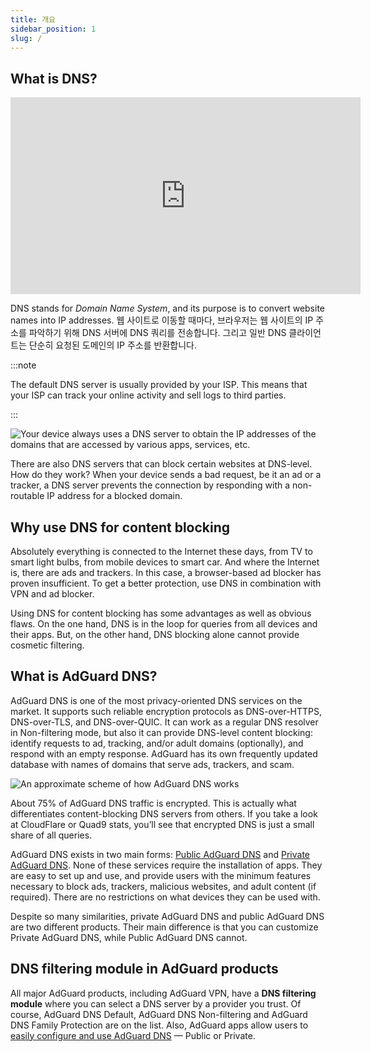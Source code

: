 ```yaml
---
title: 개요
sidebar_position: 1
slug: /
---
```


## What is DNS?

<iframe width="560" height="315" class="youtube-video" src="https://www.youtube-nocookie.com/embed/MSp7Ki03-LI" title="YouTube 동영상 플레이어" frameborder="0" allow="accelerometer; autoplay; clipboard-write; encrypted-media; gyroscope; picture-in-picture" allowfullscreen></iframe>

DNS stands for *Domain Name System*, and its purpose is to convert website names into IP addresses. 웹 사이트로 이동할 때마다, 브라우저는 웹 사이트의 IP 주소를 파악하기 위해 DNS 서버에 DNS 쿼리를 전송합니다.  그리고 일반 DNS 클라이언트는 단순히 요청된 도메인의 IP 주소를 반환합니다.

:::note

The default DNS server is usually provided by your ISP. This means that your ISP can track your online activity and sell logs to third parties.

:::

![Your device always uses a DNS server to obtain the IP addresses of the domains that are accessed by various apps, services, etc.](https://cdn.adtidy.org/content/blog/articles/dns-cbs/scr1.png)

There are also DNS servers that can block certain websites at DNS-level. How do they work? When your device sends a bad request, be it an ad or a tracker, a DNS server prevents the connection by responding with a non-routable IP address for a blocked domain.

## Why use DNS for content blocking

Absolutely everything is connected to the Internet these days, from TV to smart light bulbs, from mobile devices to smart car. And where the Internet is, there are ads and trackers. In this case, a browser-based ad blocker has proven insufficient. To get a better protection, use DNS in combination with VPN and ad blocker.

Using DNS for content blocking has some advantages as well as obvious flaws. On the one hand, DNS is in the loop for queries from all devices and their apps. But, on the other hand, DNS blocking alone cannot provide cosmetic filtering.

## What is AdGuard DNS?

AdGuard DNS is one of the most privacy-oriented DNS services on the market. It supports such reliable encryption protocols as DNS-over-HTTPS, DNS-over-TLS, and DNS-over-QUIC. It can work as a regular DNS resolver in Non-filtering mode, but also it can provide DNS-level content blocking: identify requests to ad, tracking, and/or adult domains (optionally), and respond with an empty response. AdGuard has its own frequently updated database with names of domains that serve ads, trackers, and scam.

![An approximate scheme of how AdGuard DNS works](https://cdn.adtidy.org/public/Adguard/Blog/scr2.png)

About 75% of AdGuard DNS traffic is encrypted. This is actually what differentiates content-blocking DNS servers from others. If you take a look at CloudFlare or Quad9 stats, you’ll see that encrypted DNS is just a small share of all queries.

AdGuard DNS exists in two main forms: [Public AdGuard DNS](public-dns/overview) and [Private AdGuard DNS](private-dns/overview). None of these services require the installation of apps. They are easy to set up and use, and provide users with the minimum features necessary to block ads, trackers, malicious websites, and adult content (if required). There are no restrictions on what devices they can be used with.

Despite so many similarities, private AdGuard DNS and public AdGuard DNS are two different products. Their main difference is that you can customize Private AdGuard DNS, while Public AdGuard DNS cannot.

## DNS filtering module in AdGuard products

All major AdGuard products, including AdGuard VPN, have a **DNS filtering module** where you can select a DNS server by a provider you trust. Of course, AdGuard DNS Default, AdGuard DNS Non-filtering and AdGuard DNS Family Protection are on the list. Also, AdGuard apps allow users to [easily configure and use AdGuard DNS](https://adguard-dns.io/public-dns.html) — Public or Private.
